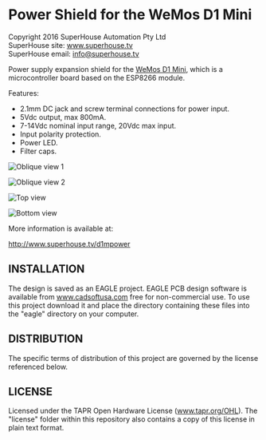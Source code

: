 Power Shield for the WeMos D1 Mini
==================================

Copyright 2016 SuperHouse Automation Pty Ltd  
SuperHouse site:  www.superhouse.tv  
SuperHouse email: info@superhouse.tv  

Power supply expansion shield for the [WeMos D1 Mini][1], which is a microcontroller board based on the ESP8266 module.

Features:

 * 2.1mm DC jack and screw terminal connections for power input.
 * 5Vdc output, max 800mA.
 * 7-14Vdc nominal input range, 20Vdc max input.
 * Input polarity protection.
 * Power LED.
 * Filter caps.

![Oblique view 1](https://raw.githubusercontent.com/SuperHouse/D1MPOWER/master/images/D1MPOWER-v1_0-in-use-800x520.jpg)

![Oblique view 2](https://raw.githubusercontent.com/SuperHouse/D1MPOWER/master/images/D1MPOWER-oblique-v1_0.png)

![Top view](https://raw.githubusercontent.com/SuperHouse/D1MPOWER/master/images/D1MPOWER-top-v1_0.png)

![Bottom view](https://raw.githubusercontent.com/SuperHouse/D1MPOWER/master/images/D1MPOWER-bottom-v1_0.png)

More information is available at:

  http://www.superhouse.tv/d1mpower


INSTALLATION
------------
The design is saved as an EAGLE project. EAGLE PCB design software is
available from www.cadsoftusa.com free for non-commercial use. To use
this project download it and place the directory containing these files
into the "eagle" directory on your computer.


DISTRIBUTION
------------
The specific terms of distribution of this project are governed by the
license referenced below.


LICENSE
-------
Licensed under the TAPR Open Hardware License (www.tapr.org/OHL).
The "license" folder within this repository also contains a copy of
this license in plain text format.


[1]: http://www.wemos.cc/wiki/doku.php?id=en:d1_mini

